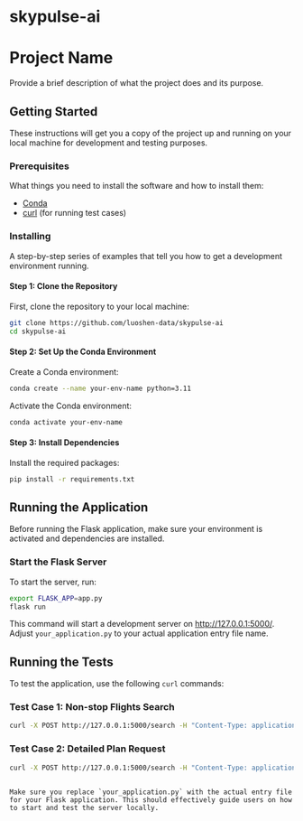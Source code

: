 # skypulse-ai

# Project Name

Provide a brief description of what the project does and its purpose.

## Getting Started

These instructions will get you a copy of the project up and running on your local machine for development and testing purposes.

### Prerequisites

What things you need to install the software and how to install them:

- [Conda](https://docs.conda.io/projects/conda/en/latest/user-guide/install/)
- [curl](https://curl.se/download.html) (for running test cases)

### Installing

A step-by-step series of examples that tell you how to get a development environment running.

#### Step 1: Clone the Repository

First, clone the repository to your local machine:

```bash
git clone https://github.com/luoshen-data/skypulse-ai
cd skypulse-ai
```

#### Step 2: Set Up the Conda Environment

Create a Conda environment:

```bash
conda create --name your-env-name python=3.11
```

Activate the Conda environment:

```bash
conda activate your-env-name
```

#### Step 3: Install Dependencies

Install the required packages:

```bash
pip install -r requirements.txt
```

## Running the Application

Before running the Flask application, make sure your environment is activated and dependencies are installed.

### Start the Flask Server

To start the server, run:

```bash
export FLASK_APP=app.py
flask run
```

This command will start a development server on http://127.0.0.1:5000/. Adjust `your_application.py` to your actual application entry file name.

## Running the Tests

To test the application, use the following `curl` commands:

### Test Case 1: Non-stop Flights Search

```bash
curl -X POST http://127.0.0.1:5000/search -H "Content-Type: application/json" -d "{\"query\":\"search some non-stop flights from San Francisco to New York City for me on 05/06/2024.\"}"
```

### Test Case 2: Detailed Plan Request

```bash
curl -X POST http://127.0.0.1:5000/search -H "Content-Type: application/json" -d "{\"query\":\"create a reasonable travel plan from San Francisco to New York City for me on 05/15. My email is test@gmail.com\"}"
```
```

Make sure you replace `your_application.py` with the actual entry file for your Flask application. This should effectively guide users on how to start and test the server locally.
